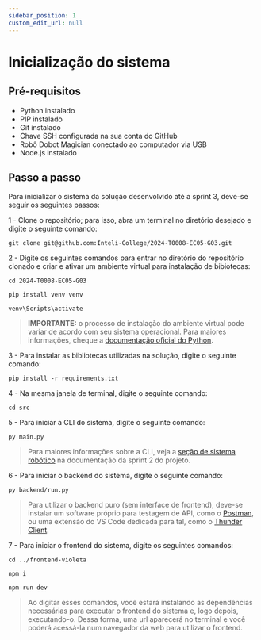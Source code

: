 ```yaml
---
sidebar_position: 1
custom_edit_url: null
---
```


# Inicialização do sistema

## Pré-requisitos

- Python instalado
- PIP instalado
- Git instalado
- Chave SSH configurada na sua conta do GitHub
- Robô Dobot Magician conectado ao computador via USB
- Node.js instalado

## Passo a passo

Para inicializar o sistema da solução desenvolvido até a sprint 3, deve-se seguir os seguintes passos:

1 - Clone o repositório; para isso, abra um terminal no diretório desejado e digite o seguinte comando:

```git clone git@github.com:Inteli-College/2024-T0008-EC05-G03.git```

2 - Digite os seguintes comandos para entrar no diretório do repositório clonado e criar e ativar um ambiente virtual para instalação de bibiotecas:

```cd 2024-T0008-EC05-G03```

```pip install venv venv```

```venv\Scripts\activate```

> **IMPORTANTE:** o processo de instalação do ambiente virtual pode variar de acordo com seu sistema operacional. Para maiores informações, cheque a [documentação oficial do Python](https://packaging.python.org/en/latest/guides/installing-using-pip-and-virtual-environments/).

3 - Para instalar as bibliotecas utilizadas na solução, digite o seguinte comando:

```pip install -r requirements.txt```

4 - Na mesma janela de terminal, digite o seguinte comando:

```cd src```

5 - Para iniciar a CLI do sistema, digite o seguinte comando:

```py main.py```

> Para maiores informações sobre a CLI, veja a [seção de sistema robótico](https://inteli-college.github.io/2024-T0008-EC05-G03/category/sistema-robótico) na documentação da sprint 2 do projeto.

6 - Para iniciar o backend do sistema, digite o seguinte comando:

```py backend/run.py```

> Para utilizar o backend puro (sem interface de frontend), deve-se instalar um software próprio para testagem de API, como o [Postman](https://www.postman.com/), ou uma extensão do VS Code dedicada para tal, como o [Thunder Client](https://www.thunderclient.com/).

7 - Para iniciar o frontend do sistema, digite os seguintes comandos:

```cd ../frontend-violeta```

```npm i```

```npm run dev```

> Ao digitar esses comandos, você estará instalando as dependências necessárias para executar o frontend do sistema e, logo depois, executando-o. Dessa forma, uma url aparecerá no terminal e você poderá acessá-la num navegador da web para utilizar o frontend.